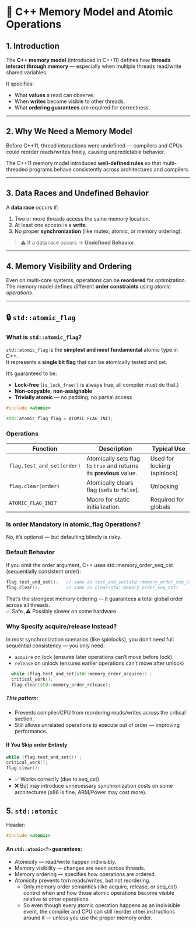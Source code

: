 # 🧠 C++ Memory Model and Atomic Operations

## 1. Introduction

The **C++ memory model** (introduced in C++11) defines how **threads interact through memory** — especially when multiple threads read/write shared variables.  

It specifies:
- What **values** a read can observe.
- When **writes** become visible to other threads.
- What **ordering guarantees** are required for correctness.

---

## 2. Why We Need a Memory Model

Before C++11, thread interactions were undefined — compilers and CPUs could reorder reads/writes freely, causing unpredictable behavior.

The C++11 memory model introduced **well-defined rules** so that multi-threaded programs behave consistently across architectures and compilers.

---

## 3. Data Races and Undefined Behavior

A **data race** occurs if:
1. Two or more threads access the same memory location.
2. At least one access is a **write**.
3. No proper **synchronization** (like mutex, atomic, or memory ordering).

> ⚠️ If a data race occurs → **Undefined Behavior**.

---

## 4. Memory Visibility and Ordering

Even on multi-core systems, operations can be **reordered** for optimization.
The memory model defines different **order constraints** using *atomic operations*.

---

## 🔒 `std::atomic_flag`

### What is `std::atomic_flag`?

`std::atomic_flag` is the **simplest and most fundamental** atomic type in C++.  
It represents a **single bit flag** that can be atomically tested and set.

It’s guaranteed to be:
- **Lock-free** (`is_lock_free()` is always true, all compiler must do that.)
- **Non-copyable**, **non-assignable**
- **Trivially atomic** — no padding, no partial access

```cpp
#include <atomic>

std::atomic_flag flag = ATOMIC_FLAG_INIT;
```
### Operations
| Function                   | Description                                                        | Typical Use                 |
| -------------------------- | ------------------------------------------------------------------ | --------------------------- |
| `flag.test_and_set(order)` | Atomically sets flag to `true` and returns its **previous** value. | Used for locking (spinlock) |
| `flag.clear(order)`        | Atomically clears flag (sets to `false`).                          | Unlocking                   |
| `ATOMIC_FLAG_INIT`         | Macro for static initialization.                                   | Required for globals        |

### Is order Mandatory in atomic_flag Operations?
No, it’s optional — but defaulting blindly is risky.

### Default Behavior
If you omit the order argument, C++ uses std::memory_order_seq_cst (sequentially consistent order):
```cpp
flag.test_and_set();   // same as test_and_set(std::memory_order_seq_cst)
flag.clear();          // same as clear(std::memory_order_seq_cst)
```
That’s the strongest memory ordering — it guarantees a total global order across all threads.\
✅ Safe ,⚠️ Possibly slower on some hardware

### Why Specify acquire/release Instead?
In most synchronization scenarios (like spinlocks), you don’t need full sequential consistency — you only need:
- `acquire` on lock (ensures later operations can’t move before lock)
- `release` on unlock (ensures earlier operations can’t move after unlock)
```cpp
  while (flag.test_and_set(std::memory_order_acquire)) ;
  critical_work();
  flag.clear(std::memory_order_release);
```

##### This pattern:
- Prevents compiler/CPU from reordering reads/writes across the critical section.
- Still allows unrelated operations to execute out of order — improving performance.

#### If You Skip order Entirely
```cpp
while (flag.test_and_set()) ;
critical_work();
flag.clear();
```
- ✅ Works correctly (due to seq_cst)
- ❌ But may introduce unnecessary synchronization costs on some architectures (x86 is fine; ARM/Power may cost more).

## 5. `std::atomic`

Header:
```cpp
#include <atomic>
```
#### An `std::atomic<T>` guarantees:
- Atomicity — read/write happen indivisibly.
- Memory visibility — changes are seen across threads.
- Memory ordering — specifies how operations are ordered.
- Atomicity prevents torn reads/writes, but not reordering.
  - Only memory order semantics (like acquire, release, or seq_cst) control when and how those atomic operations become visible relative to other operations.
  - So even though every atomic operation happens as an indivisible event, the compiler and CPU can still reorder other instructions around it — unless you use the proper memory order.
